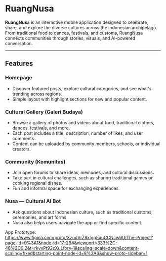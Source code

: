 
# RuangNusa 

**RuangNusa** is an interactive mobile application designed to celebrate, share, and explore the diverse cultures across the Indonesian archipelago. From traditional food to dances, festivals, and customs, RuangNusa connects communities through stories, visuals, and AI-powered conversation.

---

## Features

### Homepage  
- Discover featured posts, explore cultural categories, and see what's trending across regions.  
- Simple layout with highlight sections for new and popular content.

### Cultural Gallery (Galeri Budaya)  
- Browse a gallery of photos and videos about food, traditional clothes, dances, festivals, and more.  
- Each post includes a title, description, number of likes, and user comments.  
- Content can be uploaded by community members, schools, or individual creators.

### Community (Komunitas)  
- Join open forums to share ideas, memories, and cultural discussions.  
- Take part in cultural challenges, such as sharing traditional games or cooking regional dishes.  
- Fun and informal space for exchanging experiences.

### Nusa — Cultural AI Bot  
- Ask questions about Indonesian culture, such as traditional customs, ceremonies, and art forms.  
- Nusa also helps users navigate the app or find specific content.

App Prototype: https://www.figma.com/proto/XzndVrZ8xIgp5uuCCNcw6U/The-Project?page-id=0%3A1&node-id=17-294&viewport=333%2C-48%2C0.2&t=rkvvPt92zXuLfory-1&scaling=scale-down&content-scaling=fixed&starting-point-node-id=8%3A6&show-proto-sidebar=1 
